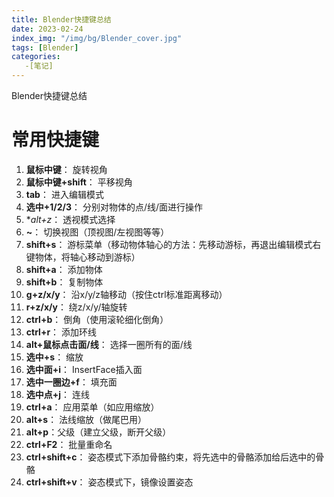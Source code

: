 ```yaml
---
title: Blender快捷键总结
date: 2023-02-24
index_img: "/img/bg/Blender_cover.jpg"
tags: [Blender]
categories: 
   -[笔记]
---
```


Blender快捷键总结
<!-- more -->

# 常用快捷键

1. **鼠标中键**： 旋转视角
2. **鼠标中键+shift**： 平移视角
3. **tab**： 进入编辑模式
4. **选中+1/2/3**： 分别对物体的点/线/面进行操作
5. **alt+z*： 透视模式选择
6. **~**： 切换视图（顶视图/左视图等等） 
7. **shift+s**： 游标菜单（移动物体轴心的方法：先移动游标，再退出编辑模式右键物体，将轴心移动到游标）
8. **shift+a**： 添加物体
9. **shift+b**： 复制物体
10. **g+z/x/y**： 沿x/y/z轴移动（按住ctrl标准距离移动）
11. **r+z/x/y**： 绕z/x/y/轴旋转
12. **ctrl+b**： 倒角（使用滚轮细化倒角）
13. **ctrl+r**： 添加环线
14. **alt+鼠标点击面/线**： 选择一圈所有的面/线
15. **选中+s**： 缩放
16. **选中面+i**： InsertFace插入面
17. **选中一圈边+f**： 填充面
18. **选中点+j**： 连线
19. **ctrl+a**： 应用菜单（如应用缩放）
20. **alt+s**： 法线缩放（做尾巴用）
21. **alt+p**：父级（建立父级，断开父级）
22. **ctrl+F2**： 批量重命名
23. **ctrl+shift+c**： 姿态模式下添加骨骼约束，将先选中的骨骼添加给后选中的骨骼
24. **ctrl+shift+v**： 姿态模式下，镜像设置姿态
    